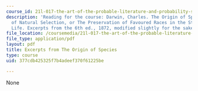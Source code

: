 ```yaml
---
course_id: 21l-017-the-art-of-the-probable-literature-and-probability-spring-2008
description: 'Reading for the course: Darwin, Charles. The Origin of Species by Means
  of Natural Selection, or The Preservation of Favoured Races in the Struggle for
  Life. Excerpts from the 6th ed., 1872, modified slightly for the sake of continuity. '
file_location: /coursemedia/21l-017-the-art-of-the-probable-literature-and-probability-spring-2008/377cdb425325f7b4adeef370f61225be_darwin_origin.pdf
file_type: application/pdf
layout: pdf
title: Excerpts from The Origin of Species
type: course
uid: 377cdb425325f7b4adeef370f61225be

---
```

None
